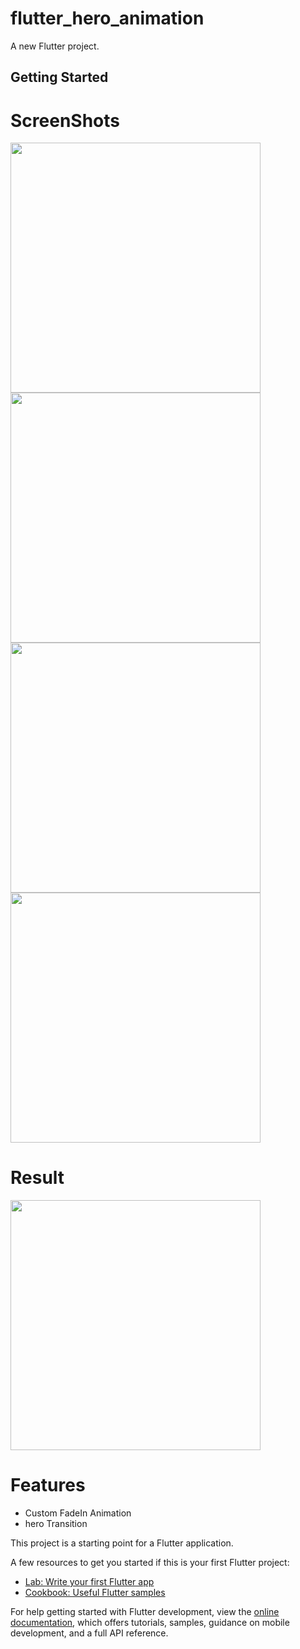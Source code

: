 # flutter_hero_animation

A new Flutter project.

## Getting Started


# ScreenShots
<img src="![ScreenShot1 (1)](https://github.com/aakashx58/flutterhero_aimation/assets/106716824/58e57c40-be21-4a5e-bc39-cc616dff6f18)" height="400">
<img src="![ScreenShot2 (1)](https://github.com/aakashx58/flutterhero_aimation/assets/106716824/9440b51a-dd4a-4fdc-9277-3c0a08604245)" height="400">
<img src="![ScreenShot3 (1)](https://github.com/aakashx58/flutterhero_aimation/assets/106716824/088d9113-521d-4a5c-aaab-5eecc391d3d2)" height="400">
<img src="![ScreenShot4](https://github.com/aakashx58/flutterhero_aimation/assets/106716824/4fbdaf0f-bbb8-435e-b5ba-c60936a6fb57)" height="400">


# Result
<img src="![result (1)](https://github.com/aakashx58/flutterhero_aimation/assets/106716824/25233ceb-4269-47f2-b80c-9972b2281276)" height="400">


# Features
* Custom FadeIn Animation
* hero Transition



This project is a starting point for a Flutter application.

A few resources to get you started if this is your first Flutter project:

- [Lab: Write your first Flutter app](https://docs.flutter.dev/get-started/codelab)
- [Cookbook: Useful Flutter samples](https://docs.flutter.dev/cookbook)

For help getting started with Flutter development, view the
[online documentation](https://docs.flutter.dev/), which offers tutorials,
samples, guidance on mobile development, and a full API reference.
